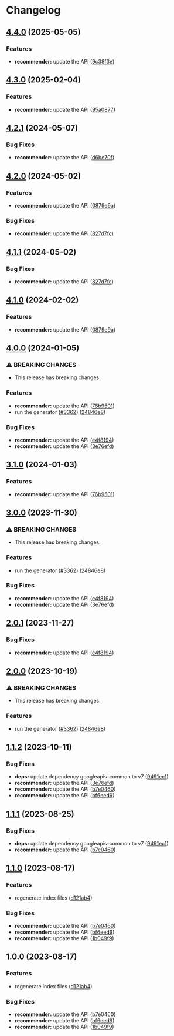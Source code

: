 # Changelog

## [4.4.0](https://github.com/googleapis/google-api-nodejs-client/compare/recommender-v4.3.0...recommender-v4.4.0) (2025-05-05)


### Features

* **recommender:** update the API ([9c38f3e](https://github.com/googleapis/google-api-nodejs-client/commit/9c38f3e758f374719d62599584544134a4b34661))

## [4.3.0](https://github.com/googleapis/google-api-nodejs-client/compare/recommender-v4.2.1...recommender-v4.3.0) (2025-02-04)


### Features

* **recommender:** update the API ([95a0877](https://github.com/googleapis/google-api-nodejs-client/commit/95a0877a9d735bb1d39bd93b32f5ac1187f3053a))

## [4.2.1](https://github.com/googleapis/google-api-nodejs-client/compare/recommender-v4.2.0...recommender-v4.2.1) (2024-05-07)


### Bug Fixes

* **recommender:** update the API ([d6be70f](https://github.com/googleapis/google-api-nodejs-client/commit/d6be70ff925d7394a8c0317b8a067d2c53f7b9ed))

## [4.2.0](https://github.com/googleapis/google-api-nodejs-client/compare/recommender-v4.1.1...recommender-v4.2.0) (2024-05-02)


### Features

* **recommender:** update the API ([0879e9a](https://github.com/googleapis/google-api-nodejs-client/commit/0879e9a5ba8049f508bc8a496494ccceb33d77de))


### Bug Fixes

* **recommender:** update the API ([827d7fc](https://github.com/googleapis/google-api-nodejs-client/commit/827d7fcf0b01ee4bb097d0e9b258dacfd903d4de))

## [4.1.1](https://github.com/googleapis/google-api-nodejs-client/compare/recommender-v4.1.0...recommender-v4.1.1) (2024-05-02)


### Bug Fixes

* **recommender:** update the API ([827d7fc](https://github.com/googleapis/google-api-nodejs-client/commit/827d7fcf0b01ee4bb097d0e9b258dacfd903d4de))

## [4.1.0](https://github.com/googleapis/google-api-nodejs-client/compare/recommender-v4.0.0...recommender-v4.1.0) (2024-02-02)


### Features

* **recommender:** update the API ([0879e9a](https://github.com/googleapis/google-api-nodejs-client/commit/0879e9a5ba8049f508bc8a496494ccceb33d77de))

## [4.0.0](https://github.com/googleapis/google-api-nodejs-client/compare/recommender-v3.1.0...recommender-v4.0.0) (2024-01-05)


### ⚠ BREAKING CHANGES

* This release has breaking changes.

### Features

* **recommender:** update the API ([76b9501](https://github.com/googleapis/google-api-nodejs-client/commit/76b950132771df9ecd733ef8e535a910c8826cc3))
* run the generator ([#3362](https://github.com/googleapis/google-api-nodejs-client/issues/3362)) ([24846e8](https://github.com/googleapis/google-api-nodejs-client/commit/24846e81aa8f487b8d30b4d1b31c945e9968ec42))


### Bug Fixes

* **recommender:** update the API ([e4f8194](https://github.com/googleapis/google-api-nodejs-client/commit/e4f8194acfb8af6d0bfd30df8a991500795f6422))
* **recommender:** update the API ([3e76efd](https://github.com/googleapis/google-api-nodejs-client/commit/3e76efde7d92203a555870908a10da54f5021df6))

## [3.1.0](https://github.com/googleapis/google-api-nodejs-client/compare/recommender-v3.0.0...recommender-v3.1.0) (2024-01-03)


### Features

* **recommender:** update the API ([76b9501](https://github.com/googleapis/google-api-nodejs-client/commit/76b950132771df9ecd733ef8e535a910c8826cc3))

## [3.0.0](https://github.com/googleapis/google-api-nodejs-client/compare/recommender-v2.0.1...recommender-v3.0.0) (2023-11-30)


### ⚠ BREAKING CHANGES

* This release has breaking changes.

### Features

* run the generator ([#3362](https://github.com/googleapis/google-api-nodejs-client/issues/3362)) ([24846e8](https://github.com/googleapis/google-api-nodejs-client/commit/24846e81aa8f487b8d30b4d1b31c945e9968ec42))


### Bug Fixes

* **recommender:** update the API ([e4f8194](https://github.com/googleapis/google-api-nodejs-client/commit/e4f8194acfb8af6d0bfd30df8a991500795f6422))
* **recommender:** update the API ([3e76efd](https://github.com/googleapis/google-api-nodejs-client/commit/3e76efde7d92203a555870908a10da54f5021df6))

## [2.0.1](https://github.com/googleapis/google-api-nodejs-client/compare/recommender-v2.0.0...recommender-v2.0.1) (2023-11-27)


### Bug Fixes

* **recommender:** update the API ([e4f8194](https://github.com/googleapis/google-api-nodejs-client/commit/e4f8194acfb8af6d0bfd30df8a991500795f6422))

## [2.0.0](https://github.com/googleapis/google-api-nodejs-client/compare/recommender-v1.1.2...recommender-v2.0.0) (2023-10-19)


### ⚠ BREAKING CHANGES

* This release has breaking changes.

### Features

* run the generator ([#3362](https://github.com/googleapis/google-api-nodejs-client/issues/3362)) ([24846e8](https://github.com/googleapis/google-api-nodejs-client/commit/24846e81aa8f487b8d30b4d1b31c945e9968ec42))

## [1.1.2](https://github.com/googleapis/google-api-nodejs-client/compare/recommender-v1.1.1...recommender-v1.1.2) (2023-10-11)


### Bug Fixes

* **deps:** update dependency googleapis-common to v7 ([9491ec1](https://github.com/googleapis/google-api-nodejs-client/commit/9491ec1cdc3c413e7d73edcfcd59cf5c28a7c855))
* **recommender:** update the API ([3e76efd](https://github.com/googleapis/google-api-nodejs-client/commit/3e76efde7d92203a555870908a10da54f5021df6))
* **recommender:** update the API ([b7e0460](https://github.com/googleapis/google-api-nodejs-client/commit/b7e04605e76dee6162fcb9b6ff412c7449b166d5))
* **recommender:** update the API ([bf6eed9](https://github.com/googleapis/google-api-nodejs-client/commit/bf6eed974547dada6cf8240eacc77fc657f18cd2))

## [1.1.1](https://github.com/googleapis/google-api-nodejs-client/compare/recommender-v1.1.0...recommender-v1.1.1) (2023-08-25)


### Bug Fixes

* **deps:** update dependency googleapis-common to v7 ([9491ec1](https://github.com/googleapis/google-api-nodejs-client/commit/9491ec1cdc3c413e7d73edcfcd59cf5c28a7c855))
* **recommender:** update the API ([b7e0460](https://github.com/googleapis/google-api-nodejs-client/commit/b7e04605e76dee6162fcb9b6ff412c7449b166d5))

## [1.1.0](https://github.com/googleapis/google-api-nodejs-client/compare/recommender-v1.0.0...recommender-v1.1.0) (2023-08-17)


### Features

* regenerate index files ([d121ab4](https://github.com/googleapis/google-api-nodejs-client/commit/d121ab4cb630dd1c77a228166da2788bd2bd1175))


### Bug Fixes

* **recommender:** update the API ([b7e0460](https://github.com/googleapis/google-api-nodejs-client/commit/b7e04605e76dee6162fcb9b6ff412c7449b166d5))
* **recommender:** update the API ([bf6eed9](https://github.com/googleapis/google-api-nodejs-client/commit/bf6eed974547dada6cf8240eacc77fc657f18cd2))
* **recommender:** update the API ([1b049f9](https://github.com/googleapis/google-api-nodejs-client/commit/1b049f9c98bee9e33780c62a158fe7f5582dfbfe))

## 1.0.0 (2023-08-17)


### Features

* regenerate index files ([d121ab4](https://github.com/googleapis/google-api-nodejs-client/commit/d121ab4cb630dd1c77a228166da2788bd2bd1175))


### Bug Fixes

* **recommender:** update the API ([b7e0460](https://github.com/googleapis/google-api-nodejs-client/commit/b7e04605e76dee6162fcb9b6ff412c7449b166d5))
* **recommender:** update the API ([bf6eed9](https://github.com/googleapis/google-api-nodejs-client/commit/bf6eed974547dada6cf8240eacc77fc657f18cd2))
* **recommender:** update the API ([1b049f9](https://github.com/googleapis/google-api-nodejs-client/commit/1b049f9c98bee9e33780c62a158fe7f5582dfbfe))
